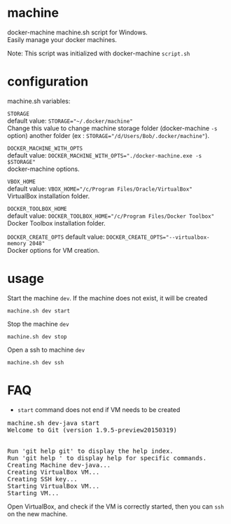 # machine
docker-machine machine.sh script for Windows.  
Easily manage your docker machines. 

Note: This script was initialized with docker-machine `script.sh`
# configuration
machine.sh variables:

`STORAGE`  
default value: `STORAGE="~/.docker/machine"`  
Change this value to change machine storage folder (docker-machine `-s` option) another folder (ex : `STORAGE="/d/Users/Bob/.docker/machine"`).

`DOCKER_MACHINE_WITH_OPTS`  
default value: `DOCKER_MACHINE_WITH_OPTS="./docker-machine.exe -s $STORAGE"`    
docker-machine options.

`VBOX_HOME`  
default value: `VBOX_HOME="/c/Program Files/Oracle/VirtualBox"`  
VirtualBox installation folder.

`DOCKER_TOOLBOX_HOME`  
default value: `DOCKER_TOOLBOX_HOME="/c/Program Files/Docker Toolbox"`  
Docker Toolbox installation folder.

`DOCKER_CREATE_OPTS`
default value: `DOCKER_CREATE_OPTS="--virtualbox-memory 2048"`  
Docker options for VM creation.

# usage
Start the machine ``dev``. If the machine does not exist, it will be created 
<pre><code>machine.sh dev start</code></pre>

Stop the machine ``dev``
<pre><code>machine.sh dev stop</code></pre>

Open a ssh to machine ``dev``
<pre><code>machine.sh dev ssh</code></pre>

# FAQ

- ``start``  command does not end if VM needs to be created
<pre></code>machine.sh dev-java start
Welcome to Git (version 1.9.5-preview20150319)


Run 'git help git' to display the help index.
Run 'git help <command>' to display help for specific commands.
Creating Machine dev-java...
Creating VirtualBox VM...
Creating SSH key...
Starting VirtualBox VM...
Starting VM...
</code></pre>

Open VirtualBox, and check if the VM is correctly started, then you can ``ssh`` on the new machine.
